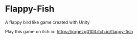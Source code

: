 # Flappy-Fish
A flappy bird like game created with Unity

Play this game on itch.io: https://jorgezg0103.itch.io/flappy-fish
